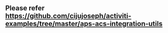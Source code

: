 
## Please refer https://github.com/cijujoseph/activiti-examples/tree/master/aps-acs-integration-utils



